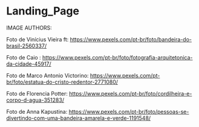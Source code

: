 # Landing_Page

IMAGE AUTHORS:

Foto de Vinícius Vieira ft: https://www.pexels.com/pt-br/foto/bandeira-do-brasil-2560337/

Foto de Caio  : https://www.pexels.com/pt-br/foto/fotografia-arquitetonica-da-cidade-45917/

Foto de Marco Antonio Victorino: https://www.pexels.com/pt-br/foto/estatua-do-cristo-redentor-2771080/

Foto de Florencia Potter: https://www.pexels.com/pt-br/foto/cordilheira-e-corpo-d-agua-351283/

Foto de Anna Kapustina: https://www.pexels.com/pt-br/foto/pessoas-se-divertindo-com-uma-bandeira-amarela-e-verde-1191548/